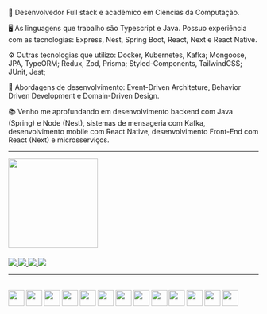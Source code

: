 📌 Desenvolvedor Full stack e acadêmico em Ciências da Computação.

🖥 As linguagens que trabalho são Typescript e Java. Possuo experiência com as tecnologias: Express, Nest, Spring Boot, React, Next e React Native.

⚙️ Outras tecnologias que utilizo:
Docker, Kubernetes, Kafka;
Mongoose, JPA, TypeORM;
Redux, Zod, Prisma;
Styled-Components, TailwindCSS;
JUnit, Jest;

💼 Abordagens de desenvolvimento:
Event-Driven Architeture, Behavior Driven Development e Domain-Driven Design.

📚 Venho me aprofundando em desenvolvimento backend com Java (Spring) e Node (Nest), sistemas de mensageria com Kafka, desenvolvimento mobile com React Native, desenvolvimento Front-End com React (Next) e microsserviços.

<hr>

<div>
  <a href="https://github.com/LuanC14">
  <img height="180em" src="https://github-readme-stats.vercel.app/api/top-langs/?username=LuanC14&layout=compact&langs_count=7&theme=dracula"/>
</div>
 
 ####
 <div> 
  <a href="https://www.linkedin.com/in/luan-chrystian-pimentel-santos-567666221/" target="_blank">
    <img src="https://img.shields.io/badge/-LinkedIn-%230077B5?style=for-the-badge&logo=linkedin&logoColor=white" target="_blank">
  </a>  
  <a href = "mailto:luanchr14@gmail.com">
    <img src="https://img.shields.io/badge/-Gmail-%23333?style=for-the-badge&logo=gmail&logoColor=white" target="_blank">
  </a>
  <a href="https://instagram.com/luaannp" target="_blank">
    <img src="https://img.shields.io/badge/-Instagram-%23E4405F?style=for-the-badge&logo=instagram&logoColor=white" target="_blank">
  </a>
  <a href="https://wa.me/+5574991992796" target="_blank">
    <img src="https://img.shields.io/badge/WhatsApp-25D366?style=for-the-badge&logo=whatsapp&logoColor=white" /> 
  </a>
</div>

<hr>
 
<div style="display: inline_block"><br>
<img src="https://cdn.jsdelivr.net/gh/devicons/devicon/icons/java/java-original.svg" width=32px;/>
<img src="https://cdn.jsdelivr.net/gh/devicons/devicon/icons/typescript/typescript-original.svg" width=32px; />
<img src="https://cdn.jsdelivr.net/gh/devicons/devicon/icons/nodejs/nodejs-original.svg" width=32px; />
<img src="https://cdn.jsdelivr.net/gh/devicons/devicon/icons/spring/spring-original.svg" width=32px; />
<img src="https://cdn.jsdelivr.net/gh/devicons/devicon/icons/express/express-original.svg" width=32px />
<img src="https://cdn.jsdelivr.net/gh/devicons/devicon/icons/nestjs/nestjs-plain.svg" width=32px />       
<img src="https://cdn.jsdelivr.net/gh/devicons/devicon/icons/react/react-original.svg" width=32px; />
<img src="https://cdn.jsdelivr.net/gh/devicons/devicon/icons/mysql/mysql-original.svg" width=32px />
<img src="https://cdn.jsdelivr.net/gh/devicons/devicon/icons/postgresql/postgresql-original.svg" width=32px; />          
<img src="https://cdn.jsdelivr.net/gh/devicons/devicon/icons/mongodb/mongodb-original.svg" width=32px; />
<img src="https://cdn.jsdelivr.net/gh/devicons/devicon/icons/docker/docker-plain-wordmark.svg" width=32px; />
<img src="https://cdn.jsdelivr.net/gh/devicons/devicon/icons/kubernetes/kubernetes-plain-wordmark.svg" width=32px; />
<img src="https://cdn.jsdelivr.net/gh/devicons/devicon/icons/apachekafka/apachekafka-original.svg" width=32px />
</div>
